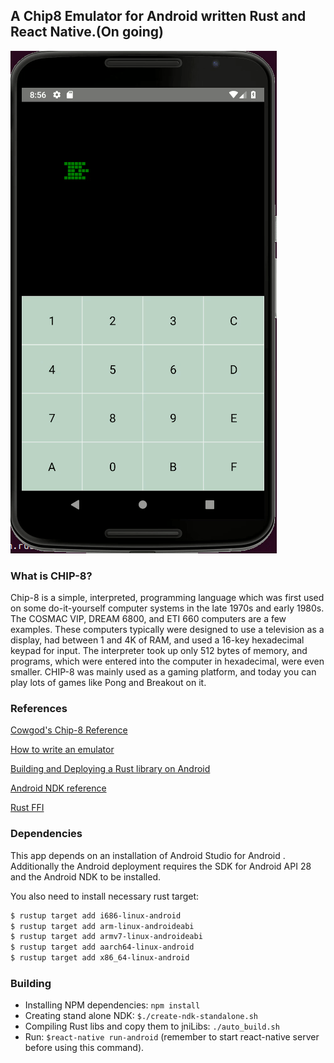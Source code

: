 ## A Chip8 Emulator for Android written Rust and React Native.(On going)

![Emulator on Emulator](screenrec.gif)

### What is CHIP-8?
Chip-8 is a simple, interpreted, programming language which was first used on some do-it-yourself computer systems in the late 1970s and early 1980s. The COSMAC VIP, DREAM 6800, and ETI 660 computers are a few examples. These computers typically were designed to use a television as a display, had between 1 and 4K of RAM, and used a 16-key hexadecimal keypad for input. The interpreter took up only 512 bytes of memory, and programs, which were entered into the computer in hexadecimal, were even smaller.
CHIP-8 was mainly used as a gaming platform, and today you can play lots of games like Pong and Breakout on it.

### References
[Cowgod's Chip-8 Reference](http://devernay.free.fr/hacks/chip8/C8TECH10.HTM)

[How to write an emulator](http://www.multigesture.net/articles/how-to-write-an-emulator-chip-8-interpreter/)

[Building and Deploying a Rust library on Android](https://mozilla.github.io/firefox-browser-architecture/experiments/2017-09-21-rust-on-android.html)

[Android NDK reference](https://developer.android.com/ndk/reference)

[Rust FFI](https://doc.rust-lang.org/nomicon/ffi.html)

### Dependencies
This app depends on an installation of Android Studio for Android .
Additionally the Android deployment requires the SDK for Android API 28 and the Android NDK to be installed.

You also need to install necessary rust target: 
```bash
$ rustup target add i686-linux-android
$ rustup target add arm-linux-androideabi
$ rustup target add armv7-linux-androideabi
$ rustup target add aarch64-linux-android
$ rustup target add x86_64-linux-android
```
### Building
 - Installing NPM dependencies: `npm install`
 - Creating stand alone NDK: `$./create-ndk-standalone.sh`
 - Compiling Rust libs and copy them to jniLibs: `./auto_build.sh`
 - Run: `$react-native run-android` (remember to start react-native server before using this command).

